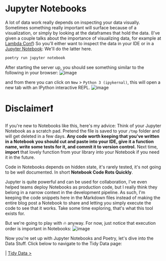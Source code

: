 # Jupyter Notebooks
A lot of data work really depends on inspecting your data visually. Sometimes something really important will surface because of a visualization, or simply by looking at the dataframes that hold the data. (I've given a couple talks about the importance of visualizing data, for example at [Lambda Conf](https://www.youtube.com/watch?v=TrOBMJOh7Vw)) So you'll either want to inspect the data in your IDE or in a [Jupyter Notebook](https://jupyter.org/try-jupyter/retro/notebooks/?path=notebooks/Intro.ipynb):
We'll do the latter here.

```bash
poetry run jupyter notebook
```

After starting the server up, you should see something similar to the following in your browser:
![image](https://github.com/emgrasmeder/tidy-data-crash-course/assets/8107614/25e2b8b0-96e8-4532-8b1e-5356cfccfc4d)

and from there you can click on `New` > `Python 3 (ipykernal)`, this will open a new tab with an IPython interactive REPL.
![image](https://github.com/emgrasmeder/tidy-data-crash-course/assets/8107614/1446d249-3f00-4305-be8c-fa740bf24dd7)

# Disclaimer❗
If you're new to Notebooks like this, here's my advice: Think of your Jupyter Notebook as a scratch pad. Pretend the file is saved to your `/tmp` folder and will get deleted in a few days. 
**Any code worth keeping that you've written in a Notebook you should cut and paste into your IDE, give it a function name, write some tests for it, and commit it to version control.** Next time, __import__ that lovely function from your library into your Notebook if you need it in the future.

Code in Notebooks depends on hidden state, it's rarely tested, it's not going to be well documented. In short **Notebook Code Rots Quickly**. 

Jupyter is quite powerful and can be used for collaboration, I've even helped teams deploy Notebooks as production code, but I really think they belong in a narrow context in the development pipeline. As such, I'm keeping the code snippets here in the Markdown files instead of making the entire blog post a Notebook to share and letting you simply execute the code to see that it works. Take some time exploring, that's what this tool exists for. 

But we're going to play with 🔥 anyway. For now, just notice that execution order is important in Notebooks:
![image](https://github.com/emgrasmeder/tidy-data-crash-course/assets/8107614/c71c186b-665f-40fd-a5fb-a0c4a83570bb)

Now you're set up with Jupyter Notebooks and Poetry, let's dive into the Data Stuff. Click below to navigate to the Tidy Data page:

| [Tidy Data >](https://github.com/emgrasmeder/tidy-data-crash-course/blob/main/tidy-data.md)
